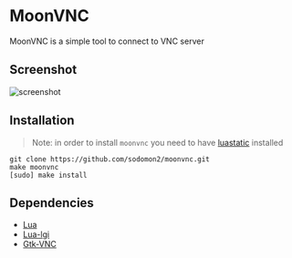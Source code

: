 # MoonVNC
MoonVNC is a simple tool to connect to VNC server

## Screenshot

![screenshot](https://github.com/sodomon2/project-screenshot/blob/master/moonvnc/screenshot.png?raw=true)

## Installation
> Note: in order to install `moonvnc` you need to have [luastatic](https://github.com/ers35/luastatic) installed

```
git clone https://github.com/sodomon2/moonvnc.git
make moonvnc
[sudo] make install
```

## Dependencies

- [Lua](https://www.lua.org/download.html)
- [Lua-lgi](https://github.com/lgi-devs/lgi)
- [Gtk-VNC](https://gitlab.gnome.org/GNOME/gtk-vnc)
